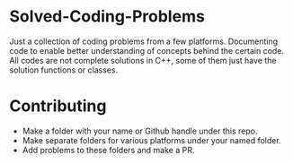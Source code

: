 # Solved-Coding-Problems

Just a collection of coding problems from a few platforms. Documenting code to enable better understanding of concepts behind the certain code. All codes are not complete solutions in C++, some of them just have the solution functions or classes.

# Contributing

- Make a folder with your name or Github handle under this repo.
- Make separate folders for various platforms under your named folder.
- Add problems to these folders and make a PR.